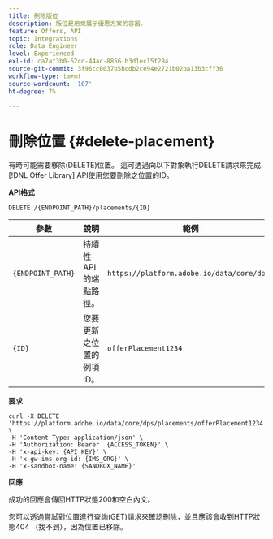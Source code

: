 ```yaml
---
title: 刪除版位
description: 版位是用來展示優惠方案的容器。
feature: Offers, API
topic: Integrations
role: Data Engineer
level: Experienced
exl-id: ca7af3b0-62cd-44ac-8856-b3d1ec15f284
source-git-commit: 3f96cc0037b5bcdb2ce94e2721b02ba13b3cff36
workflow-type: tm+mt
source-wordcount: '107'
ht-degree: 7%

---
```


# 刪除位置 {#delete-placement}

有時可能需要移除(DELETE)位置。 這可透過向以下對象執行DELETE請求來完成 [!DNL Offer Library] API使用您要刪除之位置的ID。

**API格式**

```http
DELETE /{ENDPOINT_PATH}/placements/{ID}
```

| 參數 | 說明 | 範例 |
| --------- | ----------- | ------- |
| `{ENDPOINT_PATH}` | 持續性API的端點路徑。 | `https://platform.adobe.io/data/core/dps/` |
| `{ID}` | 您要更新之位置的例項ID。 | `offerPlacement1234` |

**要求**

```shell
curl -X DELETE 'https://platform.adobe.io/data/core/dps/placements/offerPlacement1234' \
-H 'Content-Type: application/json' \
-H 'Authorization: Bearer  {ACCESS_TOKEN}' \
-H 'x-api-key: {API_KEY}' \
-H 'x-gw-ims-org-id: {IMS_ORG}' \
-H 'x-sandbox-name: {SANDBOX_NAME}'
```

**回應**

成功的回應會傳回HTTP狀態200和空白內文。

您可以透過嘗試對位置進行查詢(GET)請求來確認刪除，並且應該會收到HTTP狀態404 （找不到），因為位置已移除。

